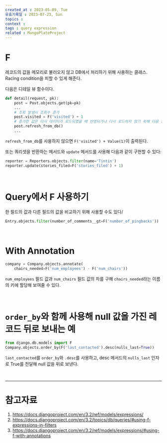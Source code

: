 ```yaml
---
created_at : 2023-05-09, Tue
유효기록일 : 2023-07-23, Sun
topics : 
context : 
tags : query expression 
related : MangoPlateProject
---
```

# F
레코드의 값을 메모리로 불러오지 않고 DB에서 처리하기 위해 사용하는 클래스. Racing condition을 피할 수 있게 해준다.

다음은 디테일 뷰 함수이다.
```python
def detail(request, pk):
	post = Post.objects.get(pk=pk)
	...
	# 조회 발생시 조회수 증가
	post.visited = F('visited') + 1
	# 증가한 값은 다시 데이터가 로드되었을 때 반영되거나 다시 로드하지 않기 위해 다음 함수 사용
	post.refresh_from_db()
	...

```
`refresh_from_db`를 사용하지 않으면 `F('visited') + Value(1)`이 출력된다.

또는 쿼리셋을 반환하는 메서드와 `update` 메서드를 사용해 다음과 같이 구현할 수 있다:
```python
reporter = Reporters.objects.filter(name='Tintin')
reporter.update(stories_filed=F('stories_filed') + 1)
```

<br>

# Query에서 F 사용하기
한 필드의 값과 다른 필드의 값을 비교하기 위해 사용할 수도 있다/

```python
Entry.objects.filter(number_of_comments__gt=F('number_of_pingbacks'))
```

<br>

# With Annotation
```python
company = Company.objects.annotate(
    chairs_needed=F('num_employees') - F('num_chairs'))
```
`num_employees` 필드 값과 `num_chairs` 필드 값의 차를 구해 `chairs_needed`라는 이름의 키에 할당해 보여줄 수 있다.

<br>

# `order_by`와 함께 사용해 null 값을 가진 레코드 뒤로 보내는 예
```python
from django.db.models import F
Company.objects.order_by(F('last_contacted').desc(nulls_last=True))
```
`last_contacted`를 `order_by`와 `.desc`를 사용하고, desc 메서드의 `nulls_last` 인자로 True를 전달해 null 값을 뒤로 보낸다.

<br>

---
# 참고자료
1. https://docs.djangoproject.com/en/3.2/ref/models/expressions/
2. https://docs.djangoproject.com/en/3.2/topics/db/queries/#using-f-expressions-in-filters
3. https://docs.djangoproject.com/en/3.2/ref/models/expressions/#using-f-with-annotations
